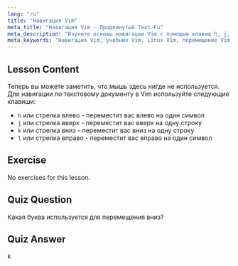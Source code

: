```yaml
---
lang: "ru"
title: "Навигация Vim"
meta_title: "Навигация Vim - Продвинутый Text-Fu"
meta_description: "Изучите основы навигации Vim с помощью клавиш h, j, k, l. Разберитесь в основных перемещениях Vim для начинающих и улучшите свои навыки работы с командной строкой Linux."
meta_keywords: "Навигация Vim, учебник Vim, Linux Vim, перемещение Vim, основы Vim, Vim для начинающих, текстовый редактор Linux, руководство Vim"
---
```


## Lesson Content

Теперь вы можете заметить, что мышь здесь нигде не используется. Для навигации по текстовому документу в Vim используйте следующие клавиши:

- `h` или стрелка влево - переместит вас влево на один символ
- `j` или стрелка вверх - переместит вас вверх на одну строку
- `k` или стрелка вниз - переместит вас вниз на одну строку
- `l` или стрелка вправо - переместит вас вправо на один символ

## Exercise

No exercises for this lesson.

## Quiz Question

Какая буква используется для перемещения вниз?

## Quiz Answer

k
